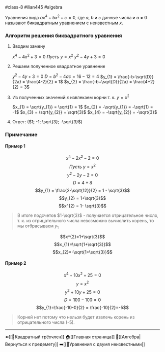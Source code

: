 #class-8 #ilian445 #algebra 

Уравнения вида $ax^{4}+bx^{2}+c=0$, где $a,\ b$ и $с$ данные числа и $a\ ≠\ 0$ называют биквадратным уравнением с неизвестным $x$.
### Алгоритм решения биквадратного уравнения
1. Вводим замену
	
	$x^{4}-4x^{2}+3=0$
	$Пусть\ y = x^{2}$
	$y^{2}-4y+3=0$
	
1. Решаем полученное квадратное уравнение
	
	$y^{2}-4y+3=0$
	$D = b^{2}-4ac = 16-12 = 4$
	$y_{1} = \frac{-b-\sqrt{D}}{2a} = \frac{4-2}{2} = 1$
	$y_{2} = \frac{-b+\sqrt{D}}{2a} = \frac{4+2}{2} = 3$
	
1. Из полученных значений $x$ извлекаем корни т. к. $y =x^{2}$
	
	$x_{1} = \sqrt{y_{1}} = \sqrt{1} = 1$
	$x_{2} = -\sqrt{y_{1}} = -\sqrt{1} = -1$
	$x_{3} = \sqrt{y_{2}} = \sqrt{3}$
	$x_{4} = -\sqrt{y_{2}} = -\sqrt{3}$
	
1. Ответ: ($1; -1; \sqrt{3}; -\sqrt{3}$)
### Примечание
#### Пример 1
$$x^{4}-2x^{2}-2=0$$
$$Пусть\ y = x^{2}$$
$$y^{2}-2y-2=0$$
$$D=4+8$$
$$y_{1} = \frac{2-\sqrt{12}}{2} = 1 - \sqrt{3}$$
$$y_{2} = 1+\sqrt{3}$$
$$x^{2} = 1- \sqrt{3}$$
>В итоге подсчетов $1-\sqrt{3}$ - получается отрицательное число, т. к. из отрицательного числа невозможно вычислить корень, то мы отбрасываем $y_{1}$

$$x^{2}=1+\sqrt{3}$$
$$x_{1}=\sqrt{1+\sqrt{3}}$$
$$x_{2}=-\sqrt{1+\sqrt{3}}$$
#### Пример 2
$$x^{4}+10x^{2}+25=0$$
$$y=x^{2}$$
$$y^{2}+10y+25=0$$
$$D = 100 - 100 =0$$
$$y_{1}=\frac{-10-0}{2} = \frac{-10}{2}=-5$$
>Корней нет потому что нельзя будет извлечь корень из отрицательного числа (-5).

---
⬅️[[📒Квадратный трёхчлен]]
🏠[[Главная страница]]
🔢[[Алгебра|Вернуться к предемету]]
➡️[[📒Уравнения с двумя неизвестными]]

